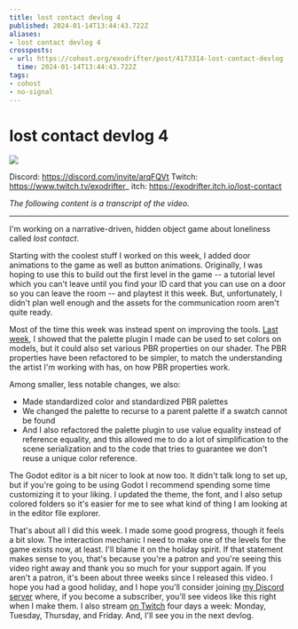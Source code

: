 ```yaml
---
title: lost contact devlog 4
published: 2024-01-14T13:44:43.722Z
aliases:
- lost contact devlog 4
crossposts:
- url: https://cohost.org/exodrifter/post/4173314-lost-contact-devlog
  time: 2024-01-14T13:44:43.722Z
tags:
- cohost
- no-signal
---
```


# lost contact devlog 4

![](https://youtu.be/wI28Jpz8TcM)

Discord: https://discord.com/invite/arqFQVt
Twitch: https://www.twitch.tv/exodrifter_
itch: https://exodrifter.itch.io/lost-contact

_The following content is a transcript of the video._

---

I'm working on a narrative-driven, hidden object game about loneliness called _lost contact_.

Starting with the coolest stuff I worked on this week, I added door animations to the game as well as button animations. Originally, I was hoping to use this to build out the first level in the game -- a tutorial level which you can't leave until you find your ID card that you can use on a door so you can leave the room -- and playtest it this week. But, unfortunately, I didn't plan well enough and the assets for the communication room aren't quite ready.

Most of the time this week was instead spent on improving the tools. [Last week](20240106.md), I showed that the palette plugin I made can be used to set colors on models, but it could also set various PBR properties on our shader. The PBR properties have been refactored to be simpler, to match the understanding the artist I'm working with has, on how PBR properties work.

Among smaller, less notable changes, we also:
- Made standardized color and standardized PBR palettes
- We changed the palette to recurse to a parent palette if a swatch cannot be found
- And I also refactored the palette plugin to use value equality instead of reference equality, and this allowed me to do a lot of simplification to the scene serialization and to the code that tries to guarantee we don't reuse a unique color reference.

The Godot editor is a bit nicer to look at now too. It didn't talk long to set up, but if you're going to be using Godot I recommend spending some time customizing it to your liking. I updated the theme, the font, and I also setup colored folders so it's easier for me to see what kind of thing I am looking at in the editor file explorer.

That's about all I did this week. I made some good progress, though it feels a bit slow. The interaction mechanic I need to make one of the levels for the game exists now, at least. I'll blame it on the holiday spirit. If that statement makes sense to you, that's because you're a patron and you're seeing this video right away and thank you so much for your support again. If you aren't a patron, it's been about three weeks since I released this video. I hope you had a good holiday, and I hope you'll consider joining [my Discord server](https://discord.com/invite/arqFQVt) where, if you become a subscriber, you'll see videos like this right when I make them. I also stream [on Twitch](https://www.twitch.tv/exodrifter_) four days a week: Monday, Tuesday, Thursday, and Friday. And, I'll see you in the next devlog.
